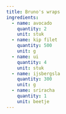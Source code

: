 ```yaml
---
title: Bruno's wraps
ingredients:
  - name: avocado
    quantity: 2
    unit: stuk
  - name: kip filet
    quantity: 500
    unit: g
  - name: ui
    quantity: 4
    unit: stuk
  - name: ijsbergsla
    quantity: 300
    unit: g
  - name: sriracha
    quantity: 1
    unit: beetje
---
```


<Recipe />
